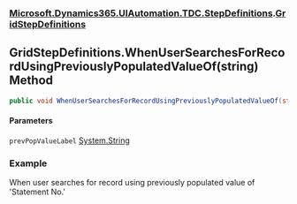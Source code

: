 ### [Microsoft.Dynamics365.UIAutomation.TDC.StepDefinitions](Microsoft.Dynamics365.UIAutomation.TDC.StepDefinitions.md 'Microsoft.Dynamics365.UIAutomation.TDC.StepDefinitions').[GridStepDefinitions](GridStepDefinitions.md 'Microsoft.Dynamics365.UIAutomation.TDC.StepDefinitions.GridStepDefinitions')

## GridStepDefinitions.WhenUserSearchesForRecordUsingPreviouslyPopulatedValueOf(string) Method

```csharp
public void WhenUserSearchesForRecordUsingPreviouslyPopulatedValueOf(string prevPopValueLabel);
```
#### Parameters

<a name='Microsoft.Dynamics365.UIAutomation.TDC.StepDefinitions.GridStepDefinitions.WhenUserSearchesForRecordUsingPreviouslyPopulatedValueOf(string).prevPopValueLabel'></a>

`prevPopValueLabel` [System.String](https://docs.microsoft.com/en-us/dotnet/api/System.String 'System.String')

### Example
When user searches for record using previously populated value of 'Statement No.'